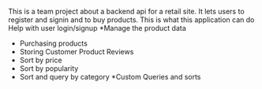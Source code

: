 This is a team project about a backend api for a retail site. It lets users to register and signin and to buy products.
This is what this application can do
Help with user login/signup
*Manage the product data
* Purchasing products
* Storing Customer Product Reviews
* Sort by price
* Sort by popularity
* Sort and query by category
*Custom Queries and sorts
